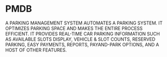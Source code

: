 # PMDB
A PARKING MANAGEMENT SYSTEM AUTOMATES A PARKING SYSTEM. IT OPTIMIZES PARKING SPACE AND MAKES THE ENTIRE PROCESS EFFICIENT. IT PROVIDES REAL-TIME CAR PARKING INFORMATION SUCH AS AVAILABLE SLOTS DISPLAY, VEHICLE &amp; SLOT COUNTS, RESERVED PARKING, EASY PAYMENTS, REPORTS, PAYAND-PARK OPTIONS, AND A HOST OF OTHER FEATURES.
